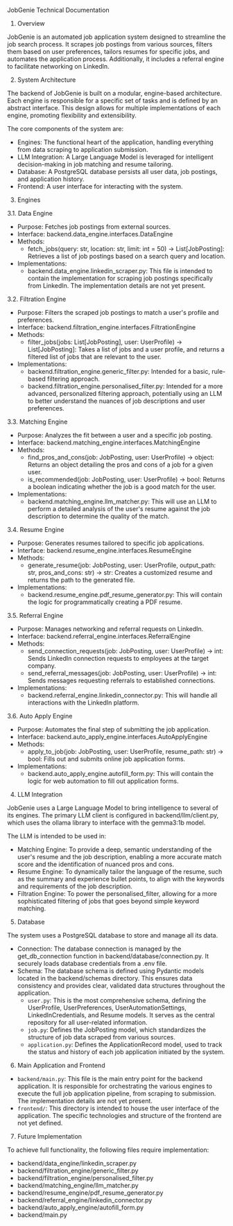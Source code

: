 JobGenie Technical Documentation

1. Overview

JobGenie is an automated job application system designed to streamline the job search process. It scrapes job postings from various sources, filters them based on
user preferences, tailors resumes for specific jobs, and automates the application process. Additionally, it includes a referral engine to facilitate networking on
LinkedIn.

2. System Architecture

The backend of JobGenie is built on a modular, engine-based architecture. Each engine is responsible for a specific set of tasks and is defined by an abstract
interface. This design allows for multiple implementations of each engine, promoting flexibility and extensibility.

The core components of the system are:

* Engines: The functional heart of the application, handling everything from data scraping to application submission.
* LLM Integration: A Large Language Model is leveraged for intelligent decision-making in job matching and resume tailoring.
* Database: A PostgreSQL database persists all user data, job postings, and application history.
* Frontend: A user interface for interacting with the system.

3. Engines

3.1. Data Engine

* Purpose: Fetches job postings from external sources.
* Interface: backend.data_engine.interfaces.DataEngine
* Methods:
    * fetch_jobs(query: str, location: str, limit: int = 50) -> List[JobPosting]: Retrieves a list of job postings based on a search query and location.
* Implementations:
    * backend.data_engine.linkedin_scraper.py: This file is intended to contain the implementation for scraping job postings specifically from LinkedIn. The
      implementation details are not yet present.

3.2. Filtration Engine

* Purpose: Filters the scraped job postings to match a user's profile and preferences.
* Interface: backend.filtration_engine.interfaces.FiltrationEngine
* Methods:
    * filter_jobs(jobs: List[JobPosting], user: UserProfile) -> List[JobPosting]: Takes a list of jobs and a user profile, and returns a filtered list of jobs that
      are relevant to the user.
* Implementations:
    * backend.filtration_engine.generic_filter.py: Intended for a basic, rule-based filtering approach.
    * backend.filtration_engine.personalised_filter.py: Intended for a more advanced, personalized filtering approach, potentially using an LLM to better understand
      the nuances of job descriptions and user preferences.

3.3. Matching Engine

* Purpose: Analyzes the fit between a user and a specific job posting.
* Interface: backend.matching_engine.interfaces.MatchingEngine
* Methods:
    * find_pros_and_cons(job: JobPosting, user: UserProfile) -> object: Returns an object detailing the pros and cons of a job for a given user.
    * is_recommended(job: JobPosting, user: UserProfile) -> bool: Returns a boolean indicating whether the job is a good match for the user.
* Implementations:
    * backend.matching_engine.llm_matcher.py: This will use an LLM to perform a detailed analysis of the user's resume against the job description to determine the
      quality of the match.

3.4. Resume Engine

* Purpose: Generates resumes tailored to specific job applications.
* Interface: backend.resume_engine.interfaces.ResumeEngine
* Methods:
    * generate_resume(job: JobPosting, user: UserProfile, output_path: str, pros_and_cons: str) -> str: Creates a customized resume and returns the path to the
      generated file.
* Implementations:
    * backend.resume_engine.pdf_resume_generator.py: This will contain the logic for programmatically creating a PDF resume.

3.5. Referral Engine

* Purpose: Manages networking and referral requests on LinkedIn.
* Interface: backend.referral_engine.interfaces.ReferralEngine
* Methods:
    * send_connection_requests(job: JobPosting, user: UserProfile) -> int: Sends LinkedIn connection requests to employees at the target company.
    * send_referral_messages(job: JobPosting, user: UserProfile) -> int: Sends messages requesting referrals to established connections.
* Implementations:
    * backend.referral_engine.linkedin_connector.py: This will handle all interactions with the LinkedIn platform.

3.6. Auto Apply Engine

* Purpose: Automates the final step of submitting the job application.
* Interface: backend.auto_apply_engine.interfaces.AutoApplyEngine
* Methods:
    * apply_to_job(job: JobPosting, user: UserProfile, resume_path: str) -> bool: Fills out and submits online job application forms.
* Implementations:
    * backend.auto_apply_engine.autofill_form.py: This will contain the logic for web automation to fill out application forms.

4. LLM Integration

JobGenie uses a Large Language Model to bring intelligence to several of its engines. The primary LLM client is configured in backend/llm/client.py, which uses the
ollama library to interface with the gemma3:1b model.

The LLM is intended to be used in:

* Matching Engine: To provide a deep, semantic understanding of the user's resume and the job description, enabling a more accurate match score and the
  identification of nuanced pros and cons.
* Resume Engine: To dynamically tailor the language of the resume, such as the summary and experience bullet points, to align with the keywords and requirements of
  the job description.
* Filtration Engine: To power the personalised_filter, allowing for a more sophisticated filtering of jobs that goes beyond simple keyword matching.

5. Database

The system uses a PostgreSQL database to store and manage all its data.

* Connection: The database connection is managed by the get_db_connection function in backend/database/connection.py. It securely loads database credentials from a
  .env file.
* Schema: The database schema is defined using Pydantic models located in the backend/schemas directory. This ensures data consistency and provides clear, validated
  data structures throughout the application.
    * `user.py`: This is the most comprehensive schema, defining the UserProfile, UserPreferences, UserAutomationSettings, LinkedInCredentials, and Resume models.
      It serves as the central repository for all user-related information.
    * `job.py`: Defines the JobPosting model, which standardizes the structure of job data scraped from various sources.
    * `application.py`: Defines the ApplicationRecord model, used to track the status and history of each job application initiated by the system.

6. Main Application and Frontend

* `backend/main.py`: This file is the main entry point for the backend application. It is responsible for orchestrating the various engines to execute the full job
  application pipeline, from scraping to submission. The implementation details are not yet present.
* `frontend/`: This directory is intended to house the user interface of the application. The specific technologies and structure of the frontend are not yet
  defined.

7. Future Implementation

To achieve full functionality, the following files require implementation:

* backend/data_engine/linkedin_scraper.py
* backend/filtration_engine/generic_filter.py
* backend/filtration_engine/personalised_filter.py
* backend/matching_engine/llm_matcher.py
* backend/resume_engine/pdf_resume_generator.py
* backend/referral_engine/linkedin_connector.py
* backend/auto_apply_engine/autofill_form.py
* backend/main.py

